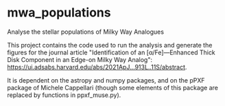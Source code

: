 # mwa_populations
Analyse the stellar populations of Milky Way Analogues

This project contains the code used to run the analysis and generate the figures for the journal article "Identification of an [α/Fe]—Enhanced Thick Disk Component in an Edge-on Milky Way Analog": https://ui.adsabs.harvard.edu/abs/2021ApJ...913L..11S/abstract. 

It is dependent on the astropy and numpy packages, and on the pPXF package of Michele Cappellari (though some elements of this package are replaced by functions in ppxf_muse.py).

